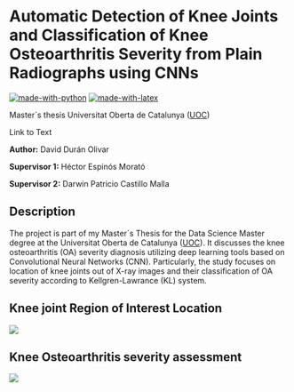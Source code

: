 # Automatic Detection of Knee Joints and Classification of Knee Osteoarthritis Severity from Plain Radiographs using CNNs

[![made-with-python](https://img.shields.io/badge/Coded%20with-Python-21496b.svg?style=for-the-badge&logo=Python)](https://www.python.org/) [![made-with-latex](https://img.shields.io/badge/Documented%20with-LaTeX-4c9843.svg?style=for-the-badge&logo=Latex)](https://www.latex-project.org/)

Master´s thesis Universitat Oberta de Catalunya ([UOC](http://uoc.edu "UOC"))

Link to Text

**Author:** David Durán Olivar

**Supervisor 1:** Héctor Espinós Morató

**Supervisor 2:** Darwin Patricio Castillo Malla

## Description
The project is part of my Master´s Thesis for the Data Science Master degree at the Universitat Oberta de Catalunya ([UOC](http://uoc.edu "UOC")). It discusses the knee osteoarthritis (OA) severity diagnosis utilizing deep learning tools based on Convolutional Neural Networks (CNN). Particularly, the study focuses on location of knee joints out of X-ray images and their classification of  OA severity according to Kellgren-Lawrance (KL) system.

## Knee joint Region of Interest Location
![](figs/xray+mask+pred+roi.png.png)

## Knee Osteoarthritis severity assessment
![](figs/gradCAM.png)
